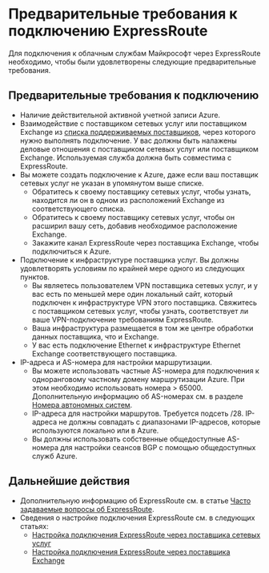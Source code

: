 <properties
   pageTitle="Предварительные требования к использованию ExpressRoute"
   description="На этой странице приведен список требований, которые необходимо выполнить перед тем, как заказать канал ExpressRoute"
   documentationCenter="na"
   services="expressroute"
   authors="cherylmc"
   manager="carolz"
   editor="tysonn"/>
<tags
   ms.service="expressroute"
   ms.devlang="na"
   ms.topic="get-started-article" 
   ms.tgt_pltfrm="na"
   ms.workload="infrastructure-services"
   ms.date="07/28/2015"
   ms.author="cherylmc"/>


# Предварительные требования к подключению ExpressRoute  

Для подключения к облачным службам Майкрософт через ExpressRoute необходимо, чтобы были удовлетворены следующие предварительные требования.

## Предварительные требования к подключению

- Наличие действительной активной учетной записи Azure.
- Взаимодействие с поставщиком сетевых услуг или поставщиком Exchange из [списка поддерживаемых поставщиков](expressroute-locations.md), через которого нужно выполнять подключение. У вас должны быть налажены деловые отношения с поставщиком сетевых услуг или поставщиком Exchange. Используемая служба должна быть совместима с ExpressRoute.
- Вы можете создать подключение к Azure, даже если ваш поставщик сетевых услуг не указан в упомянутом выше списке.
	- Обратитесь к своему поставщику сетевых услуг, чтобы узнать, находится ли он в одном из расположений Exchange из соответствующего списка.
	- Обратитесь к своему поставщику сетевых услуг, чтобы он расширил вашу сеть, добавив необходимое расположение Exchange.
	- Закажите канал ExpressRoute через поставщика Exchange, чтобы подключиться к Azure.
- Подключение к инфраструктуре поставщика услуг. Вы должны удовлетворять условиям по крайней мере одного из следующих пунктов.
	- Вы являетесь пользователем VPN поставщика сетевых услуг, и у вас есть по меньшей мере один локальный сайт, который подключен к инфраструктуре VPN этого поставщика. Свяжитесь с поставщиком сетевых услуг, чтобы узнать, соответствует ли ваше VPN-подключение требованиям ExpressRoute.
	- Ваша инфраструктура размещается в том же центре обработки данных поставщика, что и Exchange.
	- У вас есть подключение Ethernet к инфраструктуре Ethernet Exchange соответствующего поставщика.
- IP-адреса и AS-номера для настройки маршрутизации.
	- Вы можете использовать частные AS-номера для подключения к одноранговому частному домену маршрутизации Azure. При этом необходимо использовать номера > 65000. Дополнительную информацию об AS-номерах см. в разделе [Номера автономных систем](http://www.iana.org/assignments/as-numbers/as-numbers.xhtml).
	- IP-адреса для настройки маршрутов. Требуется подсеть /28. IP-адреса не должны совпадать с диапазонами IP-адресов, которые используются локально или в Azure.
	- Вы должны использовать собственные общедоступные AS-номера для настройки сеансов BGP с помощью общедоступных служб Azure.

## Дальнейшие действия

- Дополнительную информацию об ExpressRoute см. в статье [Часто задаваемые вопросы об ExpressRoute](expressroute-faqs.md).
- Сведения о настройке подключения ExpressRoute см. в следующих статьях:
	- [Настройка подключения ExpressRoute через поставщика сетевых услуг](expressroute-configuring-nsps.md)
	- [Настройка подключения ExpressRoute через поставщика Exchange](expressroute-configuring-exps.md)
 

<!---HONumber=July15_HO5-->